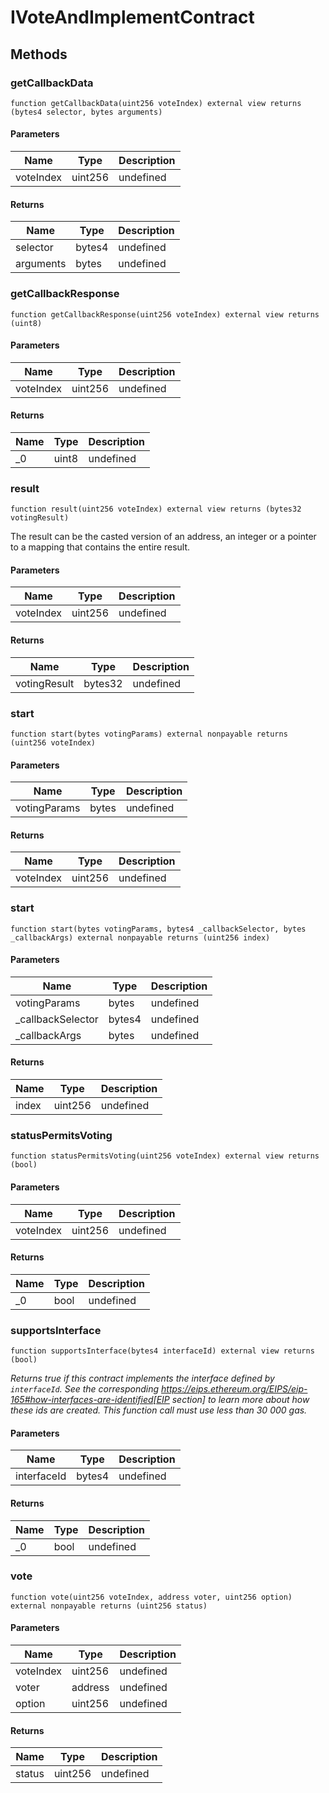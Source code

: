 # IVoteAndImplementContract









## Methods

### getCallbackData

```solidity
function getCallbackData(uint256 voteIndex) external view returns (bytes4 selector, bytes arguments)
```





#### Parameters

| Name | Type | Description |
|---|---|---|
| voteIndex | uint256 | undefined |

#### Returns

| Name | Type | Description |
|---|---|---|
| selector | bytes4 | undefined |
| arguments | bytes | undefined |

### getCallbackResponse

```solidity
function getCallbackResponse(uint256 voteIndex) external view returns (uint8)
```





#### Parameters

| Name | Type | Description |
|---|---|---|
| voteIndex | uint256 | undefined |

#### Returns

| Name | Type | Description |
|---|---|---|
| _0 | uint8 | undefined |

### result

```solidity
function result(uint256 voteIndex) external view returns (bytes32 votingResult)
```

The result can be the casted version of an address, an integer or a pointer to a mapping that contains the entire result.



#### Parameters

| Name | Type | Description |
|---|---|---|
| voteIndex | uint256 | undefined |

#### Returns

| Name | Type | Description |
|---|---|---|
| votingResult | bytes32 | undefined |

### start

```solidity
function start(bytes votingParams) external nonpayable returns (uint256 voteIndex)
```





#### Parameters

| Name | Type | Description |
|---|---|---|
| votingParams | bytes | undefined |

#### Returns

| Name | Type | Description |
|---|---|---|
| voteIndex | uint256 | undefined |

### start

```solidity
function start(bytes votingParams, bytes4 _callbackSelector, bytes _callbackArgs) external nonpayable returns (uint256 index)
```





#### Parameters

| Name | Type | Description |
|---|---|---|
| votingParams | bytes | undefined |
| _callbackSelector | bytes4 | undefined |
| _callbackArgs | bytes | undefined |

#### Returns

| Name | Type | Description |
|---|---|---|
| index | uint256 | undefined |

### statusPermitsVoting

```solidity
function statusPermitsVoting(uint256 voteIndex) external view returns (bool)
```





#### Parameters

| Name | Type | Description |
|---|---|---|
| voteIndex | uint256 | undefined |

#### Returns

| Name | Type | Description |
|---|---|---|
| _0 | bool | undefined |

### supportsInterface

```solidity
function supportsInterface(bytes4 interfaceId) external view returns (bool)
```



*Returns true if this contract implements the interface defined by `interfaceId`. See the corresponding https://eips.ethereum.org/EIPS/eip-165#how-interfaces-are-identified[EIP section] to learn more about how these ids are created. This function call must use less than 30 000 gas.*

#### Parameters

| Name | Type | Description |
|---|---|---|
| interfaceId | bytes4 | undefined |

#### Returns

| Name | Type | Description |
|---|---|---|
| _0 | bool | undefined |

### vote

```solidity
function vote(uint256 voteIndex, address voter, uint256 option) external nonpayable returns (uint256 status)
```





#### Parameters

| Name | Type | Description |
|---|---|---|
| voteIndex | uint256 | undefined |
| voter | address | undefined |
| option | uint256 | undefined |

#### Returns

| Name | Type | Description |
|---|---|---|
| status | uint256 | undefined |




